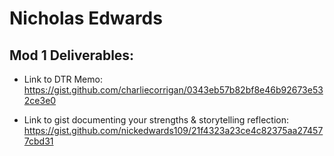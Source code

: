 # Nicholas Edwards


## Mod 1 Deliverables:
* Link to DTR Memo:
https://gist.github.com/charliecorrigan/0343eb57b82bf8e46b92673e532ce3e0

* Link to gist documenting your strengths & storytelling reflection:
https://gist.github.com/nickedwards109/21f4323a23ce4c82375aa274577cbd31
